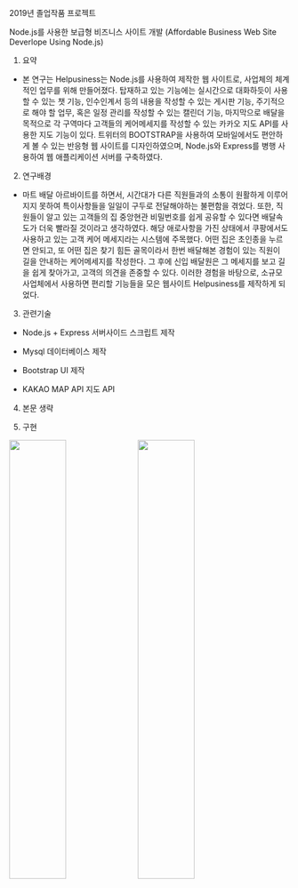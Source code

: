 2019년 졸업작품 프로젝트

Node.js를 사용한 보급형 비즈니스 사이트 개발
(Affordable Business Web Site Deverlope Using Node.js)

1) 요약
- 본 연구는 Helpusiness는 Node.js를 사용하여 제작한 웹 사이트로, 사업체의 체계적인 업무를 위해 만들어졌다.
  탑재하고 있는 기능에는 실시간으로 대화하듯이 사용할 수 있는 챗 기능, 인수인계서 등의 내용을 작성할 수 있는 게시판 기능,
  주기적으로 해야 할 업무, 혹은 일정 관리를 작성할 수 있는 캘린더 기능,
  마지막으로 배달을 목적으로 각 구역마다 고객들의 케어메세지를 작성할 수 있는 카카오 지도 API를 사용한 지도 기능이 있다.
  트위터의 BOOTSTRAP을 사용하여 모바일에서도 편안하게 볼 수 있는 반응형 웹 사이트를 디자인하였으며,
  Node.js와 Express를 병행 사용하여 웹 애플리케이션 서버를 구축하였다.
  
2) 연구배경
- 마트 배달 아르바이트를 하면서, 시간대가 다른 직원들과의 소통이 원활하게 이루어지지 못하여 특이사항들을 일일이 구두로 전달해야하는 
  불편함을 겪었다. 또한, 직원들이 알고 있는 고객들의 집 중앙현관 비밀번호를 쉽게 공유할 수 있다면 배달속도가 더욱 빨라질 것이라고 생각하였다.
  해당 애로사항을 가진 상태에서 쿠팡에서도 사용하고 있는 고객 케어 메세지라는 시스템에 주목했다.
  어떤 집은 초인종을 누르면 안되고, 또 어떤 집은 찾기 힘든 골목이라서 한번 배달해본 경험이 있는 직원이 길을 안내하는 케어메세지를 작성한다.
  그 후에 신입 배달원은 그 메세지를 보고 길을 쉽게 찾아가고, 고객의 의견을 존중할 수 있다.
  이러한 경험을 바탕으로, 소규모 사업체에서 사용하면 편리할 기능들을 모은 웹사이트 Helpusiness를 제작하게 되었다.

3) 관련기술
- Node.js + Express
  서버사이드 스크립트 제작
  
- Mysql
  데이터베이스 제작
  
- Bootstrap 
  UI 제작
  
- KAKAO MAP API
  지도 API
  
4) 본문 생략

5) 구현 
<div>
<img src="https://user-images.githubusercontent.com/60211250/73131764-43f85480-4054-11ea-9c35-dda95426a991.png" width="45%"></img>
<img src="https://user-images.githubusercontent.com/60211250/73131770-596d7e80-4054-11ea-82d5-738aafb75fb5.png" width="45%"></img>
</div>
